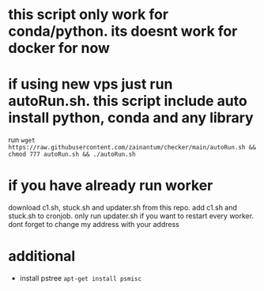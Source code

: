# this script only work for conda/python. its doesnt work for docker for now
# if using new vps just run autoRun.sh. this script include auto install python, conda and any library
run ```wget https://raw.githubusercontent.com/zainantum/checker/main/autoRun.sh && chmod 777 autoRun.sh && ./autoRun.sh```
# if you have already run worker
download c1.sh, stuck.sh and updater.sh from this repo. add c1.sh and stuck.sh to cronjob. only run updater.sh if you want to restart every worker. dont forget to change my address with your address

# additional
- install pstree
```apt-get install psmisc```
